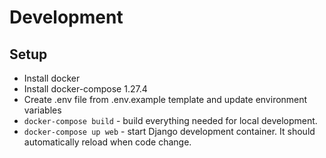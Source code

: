# Development

## Setup
- Install docker
- Install docker-compose 1.27.4
- Create .env file from .env.example template and update environment variables
- `docker-compose build` - build everything needed for local development.
- `docker-compose up web` - start Django development container. It should automatically reload when code change.

